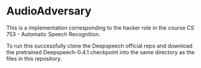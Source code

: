 # AudioAdversary

This is a implementation corresponding to the hacker role in the course CS 753 - Automatic Speech Recognition.

To run this successfully clone the Deepspeech official repo and download the pretrained Deepspeech-0.4.1 checkpoint into the same directory as the files in this repository.

